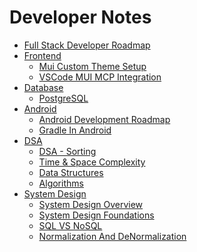 # Developer Notes
- [Full Stack Developer Roadmap](Full-Stack-Developer-Roadmap.md)
- [Frontend]()
  - [Mui Custom Theme Setup](./React/Mui-Custom-Theme-Setup.md)
  - [VSCode MUI MCP Integration](./React/VSCode-MUI-MCP-Integration.md)
- [Database]()
  - [PostgreSQL](./Database/PostgreSQL.md) 
- [Android]()
  - [Android Development Roadmap](./Android/Android-Development-Roadmap.md)
  - [Gradle In Android](./Android/Gradle-In-Android.md)
- [DSA]()
  - [DSA - Sorting](./DSA/Sorting.md)
  - [Time & Space Complexity](./DSA/Time-And-Space-Complexity.md)
  - [Data Structures](./DSA/Data-Structures.md)
  - [Algorithms](./DSA/Algorithms.md)
- [System Design]()
  - [System Design Overview](System-Design/System-Design-Overview.md) 
  - [System Design Foundations](System-Design/System-Design-Foundations.md)
  - [SQL VS NoSQL](System-Design/SQL-VS-NoSQL.md)
  - [Normalization And DeNormalization](System-Design/Normalization-And-DeNormalization.md)

